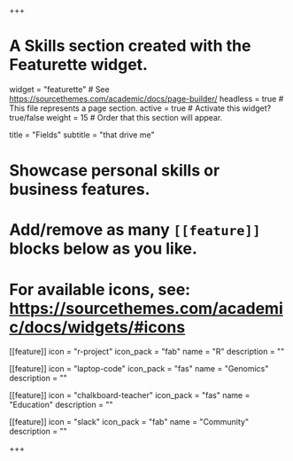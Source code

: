 +++
# A Skills section created with the Featurette widget.
widget = "featurette"  # See https://sourcethemes.com/academic/docs/page-builder/
headless = true  # This file represents a page section.
active = true  # Activate this widget? true/false
weight = 15  # Order that this section will appear.

title = "Fields"
subtitle = "that drive me"

# Showcase personal skills or business features.
# 
# Add/remove as many `[[feature]]` blocks below as you like.
# 
# For available icons, see: https://sourcethemes.com/academic/docs/widgets/#icons

[[feature]]
  icon = "r-project"
  icon_pack = "fab"
  name = "R"
  description = ""
  
[[feature]]
  icon = "laptop-code"
  icon_pack = "fas"
  name = "Genomics"
  description = ""

[[feature]]
  icon = "chalkboard-teacher"
  icon_pack = "fas"
  name = "Education"
  description = ""
  
[[feature]]
  icon = "slack"
  icon_pack = "fab"
  name = "Community"
  description = ""  


+++

